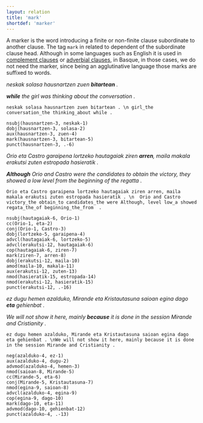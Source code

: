 ```yaml
---
layout: relation
title: 'mark'
shortdef: 'marker'
---
```


A marker is the word introducing a finite or non-finite clause subordinate to another clause. The tag  `mark` in related to dependent of the subordinate clause head. Although in some languages such as English it is used in [complement clauses](ccomp) or [adverbial clauses](advcl), in Basque, in those cases, we do not need the marker, since being an agglutinative language those marks are suffixed to words. 

*neskak solasa hausnartzen zuen **bitartean** .* 

***while** the girl was thinking about the conversation .*

~~~ sdparse
neskak solasa hausnartzen zuen bitartean . \n girl_the conversation_the thinking_about while . 

nsubj(hausnartzen-3, neskak-1)
dobj(hausnartzen-3, solasa-2)
aux(hausnartzen-3, zuen-4)
mark(hausnartzen-3, bitartean-5)
punct(hausnartzen-3, .-6)
~~~


*Orio eta Castro garaipena lortzeko hautagaiak ziren **arren**, maila makala erakutsi zuten estropada hasieratik .*

***Although** Orio and Castro were the candidates to obtain the victory, they showed a low level from the beginning of the regatta .*


~~~ sdparse
Orio eta Castro garaipena lortzeko hautagaiak ziren arren, maila makala erakutsi zuten estropada hasieratik . \n  Orio and Castro victory_the obtain_to candidates_the were Although, level low_a showed regata_the_of beginning_the_from  . 

nsubj(hautagaiak-6, Orio-1)
cc(Orio-1, eta-2)
conj(Orio-1, Castro-3)
dobj(lortzeko-5, garaipena-4)
advcl(hautagaiak-6, lortzeko-5)
advcl(erakutsi-12, hautagaiak-6)
cop(hautagaiak-6, ziren-7)
mark(ziren-7, arren-8)
dobj(erakutsi-12, maila-10)
amod(maila-10, makala-11)
aux(erakutsi-12, zuten-13)
nmod(hasieratik-15, estropada-14)
nmod(erakutsi-12, hasieratik-15)
punct(erakutsi-12, .-16)
~~~


*ez dugu hemen azalduko, Mirande eta Kristautasuna saioan egina dago **eta** gehienbat .* 

*We will not show it here, mainly **because** it is done in the session Mirande and Cristianity .* 


~~~ sdparse
ez dugu hemen azalduko, Mirande eta Kristautasuna saioan egina dago eta gehienbat . \nWe will not show it here, mainly because it is done in the session Mirande and Cristianity . 

neg(azalduko-4, ez-1)
aux(azalduko-4, dugu-2)
advmod(azalduko-4, hemen-3)
nmod(saioan-8, Mirande-5)
cc(Mirande-5, eta-6)
conj(Mirande-5, Kristautasuna-7)
nmod(egina-9, saioan-8)
advcl(azalduko-4, egina-9)
cop(egina-9, dago-10)
mark(dago-10, eta-11)
advmod(dago-10, gehienbat-12)
punct(azalduko-4, .-13)
~~~

<!-- Interlanguage links updated Út zář 29 20:43:20 CEST 2020 -->
